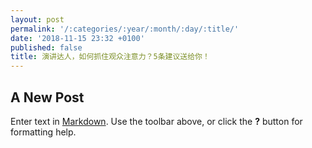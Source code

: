 ```yaml
---
layout: post
permalink: '/:categories/:year/:month/:day/:title/'
date: '2018-11-15 23:32 +0100'
published: false
title: 演讲达人，如何抓住观众注意力？5条建议送给你！
---
```

## A New Post

Enter text in [Markdown](http://daringfireball.net/projects/markdown/). Use the toolbar above, or click the **?** button for formatting help.

